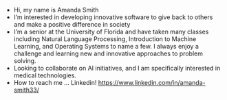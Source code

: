 - Hi, my name is Amanda Smith
- I’m interested in developing innovative software to give back to others and make a positive difference in society
- I’m a senior at the University of Florida and have taken many classes including Natural Language Processing, Introduction to Machine Learning, and Operating Systems to name a few. I always enjoy a challenge and learning new and innovative approaches to problem solving.
- Looking to collaborate on AI initiatives, and I am specifically interested in medical technologies.
- How to reach me ... Linkedin! https://www.linkedin.com/in/amanda-smith33/

<!---
Amandasmith930/Amandasmith930 is a ✨ special ✨ repository because its `README.md` (this file) appears on your GitHub profile.
You can click the Preview link to take a look at your changes.
--->
